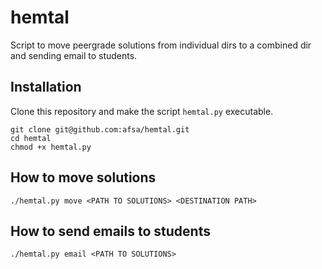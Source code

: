 # hemtal

Script to move peergrade solutions from individual dirs to a combined dir and sending email to students.

## Installation

Clone this repository and make the script `hemtal.py` executable.

```shell script
git clone git@github.com:afsa/hemtal.git
cd hemtal
chmod +x hemtal.py
```


## How to move solutions

```shell script
./hemtal.py move <PATH TO SOLUTIONS> <DESTINATION PATH>
```

## How to send emails to students

```shell script
./hemtal.py email <PATH TO SOLUTIONS>
```